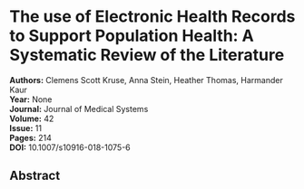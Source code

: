 # The use of Electronic Health Records to Support Population Health: A Systematic Review of the Literature

**Authors:** Clemens Scott Kruse, Anna Stein, Heather Thomas, Harmander Kaur  
**Year:** None  
**Journal:** Journal of Medical Systems  
**Volume:** 42  
**Issue:** 11  
**Pages:** 214  
**DOI:** 10.1007/s10916-018-1075-6  

## Abstract



